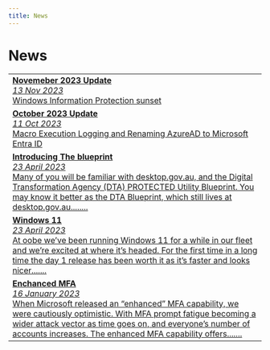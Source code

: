 ```yaml
---
title: News
---
```


# News

|                                                                                                                                                         |
|---------------------------------------------------------------------------------------------------------------------------------------------------------|
| [**Novemeber 2023 Update**<br><em>13 Nov 2023</em><br>Windows Information Protection sunset](../news/wip-guidance-2023-11-13.md) |
| [**October 2023 Update**<br><em>11 Oct 2023</em><br>Macro Execution Logging and Renaming AzureAD to Microsoft Entra ID](../news/october2023newsupdate.md) |
| [**Introducing The blueprint**<br><em>23 April 2023</em><br>Many of you will be familiar with desktop.gov.au, and the Digital Transformation Agency (DTA) PROTECTED Utility Blueprint. You may know it better as the DTA Blueprint, which still lives at desktop.gov.au........<br>](../news/intro-the-blueprint-2023-04-23.md) |
| [**Windows 11**<br><em>23 April 2023</em><br>At oobe we’ve been running Windows 11 for a while in our fleet and we’re excited at where it’s headed. For the first time in a long time the day 1 release has been worth it as it’s faster and looks nicer.......<br>](../news/windows-11-2023-04-23.md) |
| [**Enchanced MFA**<br><em>16 January 2023</em><br>When Microsoft released an “enhanced” MFA capability, we were cautiously optimistic. With MFA prompt fatigue becoming a wider attack vector as time goes on, and everyone’s number of accounts increases. The enhanced MFA capability offers.......<br>](../news/enhanced-mfa-2023-01-16.md) |

